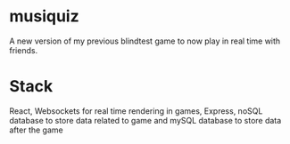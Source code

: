 # musiquiz
A new version of my previous blindtest game to now play in real time with friends.


# Stack
React, Websockets for real time rendering in games, Express, noSQL database to store data related to game 
and mySQL database to store data after the game
